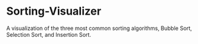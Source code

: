 # Sorting-Visualizer
A visualization of the three most common sorting algorithms, Bubble Sort, Selection Sort, and Insertion Sort.
